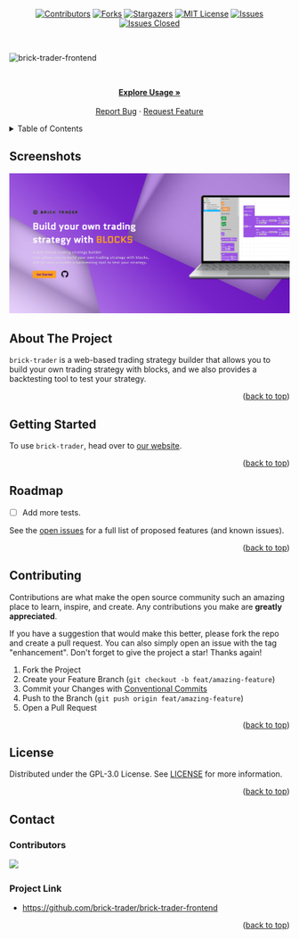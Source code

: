 <div id="top"></div>

<!-- PROJECT SHIELDS -->

[<div align="center"> ![Contributors][contributors-shield]][contributors-url]
[![Forks][forks-shield]][forks-url]
[![Stargazers][stars-shield]][stars-url]
[![MIT License][license-shield]][license-url]
[![Issues][issues-shield]][issues-url]
[![Issues Closed][issues-closed-shield]</div>][issues-closed-url]

<br />

<!-- PROJECT LOGO -->

![brick-trader-frontend](https://socialify.git.ci/brick-trader/brick-trader-frontend/image?font=KoHo&name=1&owner=1&pattern=Circuit%20Board&theme=Light&description=1)

<br />
<div align="center">
<p align="center">
    <a href="https://github.com/brick-trader/brick-trader-frontend"><strong>Explore Usage »</strong></a>
    <br />
    <br />
    <a href="https://github.com/brick-trader/brick-trader-frontend/issues">Report Bug</a>
    ·
    <a href="https://github.com/brick-trader/brick-trader-frontend/issues">Request Feature</a>
  </p>
</div>

<!-- TABLE OF CONTENTS -->

<details>
  <summary>Table of Contents</summary>
  <ol>
    <li><a href="#about-the-project">About The Project</a></li>
    <li><a href="#getting-started">Getting Started</a></li>
    <li><a href="#roadmap">Roadmap</a></li>
    <li><a href="#contributing">Contributing</a></li>
    <li><a href="#license">License</a></li>
    <li><a href="#contact">Contact</a></li>
  </ol>
</details>

<!-- ABOUT THE PROJECT -->

## Screenshots

![product](https://github.com/brick-trader/brick-trader-frontend/blob/main/assets/product.png)

## About The Project

`brick-trader` is a web-based trading strategy builder that allows you to build your own trading strategy with blocks, and we also provides a backtesting tool to test your strategy.

<p align="right">(<a href="#top">back to top</a>)</p>

<!-- GETTING STARTED -->

## Getting Started

To use `brick-trader`, head over to [our website](https://github.com/brick-trader/brick-trader-frontend).

<p align="right">(<a href="#top">back to top</a>)</p>

<!-- ROADMAP -->

## Roadmap

- [ ] Add more tests.

See the [open issues](https://github.com/brick-trader/brick-trader-frontend/issues)
for a full list of proposed features (and known issues).

<p align="right">(<a href="#top">back to top</a>)</p>

<!-- CONTRIBUTING -->

## Contributing

Contributions are what make the open source community such an amazing place to
learn, inspire, and create. Any contributions you make are **greatly
appreciated**.

If you have a suggestion that would make this better, please fork the repo and
create a pull request. You can also simply open an issue with the tag
"enhancement". Don't forget to give the project a star! Thanks again!

1. Fork the Project
2. Create your Feature Branch (`git checkout -b feat/amazing-feature`)
3. Commit your Changes with
   [Conventional Commits](https://www.conventionalcommits.org/en/v1.0.0/)
4. Push to the Branch (`git push origin feat/amazing-feature`)
5. Open a Pull Request

<p align="right">(<a href="#top">back to top</a>)</p>

<!-- LICENSE -->

## License

Distributed under the GPL-3.0 License. See
[LICENSE](https://github.com/brick-trader/brick-trader-frontend/blob/main/LICENSE)
for more information.

<p align="right">(<a href="#top">back to top</a>)</p>

<!-- CONTACT -->

## Contact

### Contributors

<a href="https://github.com/brick-trader/brick-trader-frontend/graphs/contributors">
  <img src="https://contrib.rocks/image?repo=brick-trader/brick-trader-frontend" />
</a>

### Project Link

- <https://github.com/brick-trader/brick-trader-frontend>

<p align="right">(<a href="#top">back to top</a>)</p>

[contributors-shield]: https://img.shields.io/github/contributors/brick-trader/brick-trader-frontend.svg?style=for-the-badge
[contributors-url]: https://github.com/brick-trader/brick-trader-frontend/graphs/contributors
[forks-shield]: https://img.shields.io/github/forks/brick-trader/brick-trader-frontend.svg?style=for-the-badge
[forks-url]: https://github.com/brick-trader/brick-trader-frontend/network/members
[stars-shield]: https://img.shields.io/github/stars/brick-trader/brick-trader-frontend.svg?style=for-the-badge
[stars-url]: https://github.com/brick-trader/brick-trader-frontend/stargazers
[issues-shield]: https://img.shields.io/github/issues/brick-trader/brick-trader-frontend.svg?style=for-the-badge
[issues-url]: https://github.com/brick-trader/brick-trader-frontend/issues
[issues-closed-shield]: https://img.shields.io/github/issues-closed/brick-trader/brick-trader-frontend.svg?style=for-the-badge
[issues-closed-url]: https://github.com/brick-trader/brick-trader-frontend/issues?q=is%3Aissue+is%3Aclosed
[license-shield]: https://img.shields.io/github/license/brick-trader/brick-trader-frontend.svg?style=for-the-badge
[license-url]: https://github.com/brick-trader/brick-trader-frontend/blob/main/LICENSE